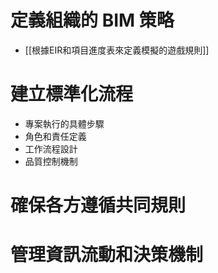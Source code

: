 # 定義組織的 BIM 策略
- [[根據EIR和項目進度表來定義模擬的遊戲規則]]
# 建立標準化流程

- 專案執行的具體步驟
- 角色和責任定義
- 工作流程設計
- 品質控制機制
# 確保各方遵循共同規則

# 管理資訊流動和決策機制